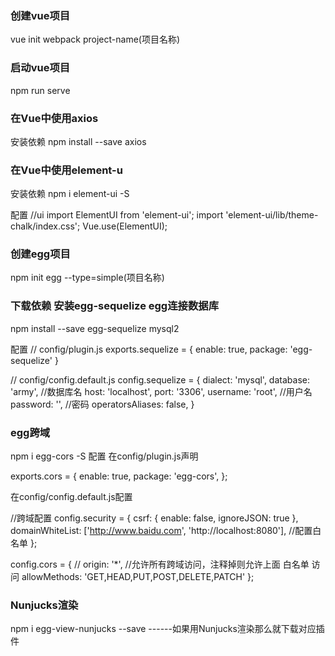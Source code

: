 ### 创建vue项目
vue init webpack project-name(项目名称)

### 启动vue项目
npm run serve

### 在Vue中使用axios
安装依赖
npm install --save axios

### 在Vue中使用element-u
安装依赖
npm i element-ui -S

配置
//ui
import ElementUI from 'element-ui';
import 'element-ui/lib/theme-chalk/index.css';
Vue.use(ElementUI);

### 创建egg项目

npm init egg --type=simple(项目名称)

### 下载依赖 安装egg-sequelize  egg连接数据库

npm install --save egg-sequelize mysql2

配置
// config/plugin.js
exports.sequelize = {
    enable: true,
    package: 'egg-sequelize'
}

// config/config.default.js
  config.sequelize = {
    dialect: 'mysql', 
    database: 'army',  //数据库名
    host: 'localhost',
    port: '3306',
    username: 'root',  //用户名
    password: '',      //密码
    operatorsAliases: false,
  }

### egg跨域

npm i egg-cors -S
配置
在config/plugin.js声明

exports.cors = {
    enable: true,
    package: 'egg-cors',
};

在config/config.default.js配置

 //跨域配置
config.security = {
    csrf: {
      enable: false,
      ignoreJSON: true
    },
    domainWhiteList: ['http://www.baidu.com', 'http://localhost:8080'], //配置白名单
};
  
config.cors = {
    // origin: '*', //允许所有跨域访问，注释掉则允许上面 白名单 访问
    allowMethods: 'GET,HEAD,PUT,POST,DELETE,PATCH'
};
 



### Nunjucks渲染

npm i egg-view-nunjucks --save   ------如果用Nunjucks渲染那么就下载对应插件